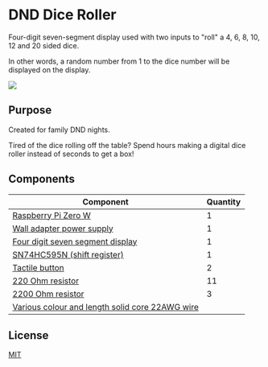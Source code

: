 # DND Dice Roller

Four-digit seven-segment display used with two inputs to "roll" a 4, 6, 8, 10, 12 and 20 sided dice. 

In other words, a random number from 1 to the dice number will be displayed on the display. 

![](https://github.com/DTransaction/7seg_reg/blob/main/img/demo.gif)

## Purpose

Created for family DND nights.

Tired of the dice rolling off the table? Spend hours making a digital dice roller instead of seconds to get a box!

## Components
| Component   | Quantity |
| ----------- | -------- |
| [Raspberry Pi Zero W](https://www.pishop.ca/product/raspberry-pi-zero-w/)                                                    |  1 |
| [Wall adapter power supply](https://www.pishop.ca/product/wall-adapter-power-supply-5-25v-dc-2-4a-usb-micro-b/)              |  1 |
| [Four digit seven segment display](https://www.pishop.ca/product/red-7-segment-clock-display-0-56-digit-height/)             |  1 |
| [SN74HC595N (shift register)](https://www.pishop.ca/product/shift-register-8-bit-sn74hc595/)                                 |  1 |
| [Tactile button](https://www.pishop.ca/product/colorful-square-tactile-button-switch-assortment-15-pack/)                    |  2 |
| [220 Ohm resistor](https://www.pishop.ca/product/resistor-kit-14w-500-total/)                                                | 11 |
| [2200 Ohm resistor](https://www.pishop.ca/product/resistor-kit-14w-500-total/)                                               |  3 |
| [Various colour and length solid core 22AWG wire](https://www.pishop.ca/search.php?page=2&section=product&search_query=wire) |    |

## License
[MIT](https://choosealicense.com/licenses/mit/)